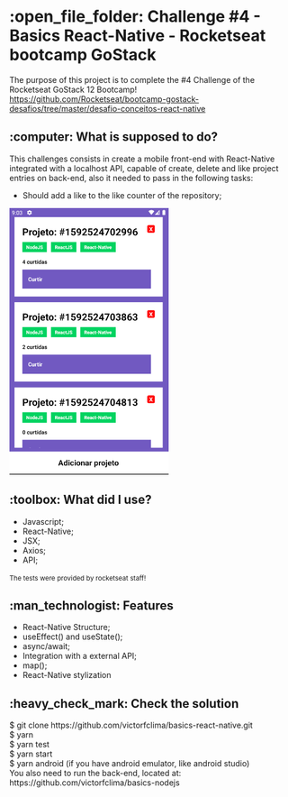 <h1>:open_file_folder: Challenge #4 - Basics React-Native - Rocketseat bootcamp GoStack</h1>

The purpose of this project is to complete the #4 Challenge of the Rocketseat GoStack 12 Bootcamp!<br>
https://github.com/Rocketseat/bootcamp-gostack-desafios/tree/master/desafio-conceitos-react-native

<h2>:computer: What is supposed to do?</h2>
This challenges consists in create a mobile front-end with React-Native integrated with a localhost API, capable of create, delete and like project entries on back-end, also it needed to pass in the following tasks:
<ul>
<li>Should add a like to the like counter of the repository;</li>
</ul>

![Project Preview Image](preview.png)

<h2>:toolbox: What did I use?</h2>
<ul>
<li>Javascript;</li>
<li>React-Native;</li>
<li>JSX;</li>
<li>Axios;</li>
<li>API;</li>
</ul>
<small>The tests were provided by rocketseat staff!</small>

<h2>:man_technologist: Features</h2>
<ul>
<li>React-Native Structure;</li>
<li>useEffect() and useState();</li>
<li>async/await;</li>
<li>Integration with a external API;</li>
<li>map();</li>
<li>React-Native stylization</li>
</ul>

<h2>:heavy_check_mark: Check the solution</h2>
$ git clone https://github.com/victorfclima/basics-react-native.git
<br>
$ yarn
<br>
$ yarn test
<br>
$ yarn start
<br>
$ yarn android (if you have android emulator, like android studio)
<br>
You also need to run the back-end, located at: https://github.com/victorfclima/basics-nodejs
